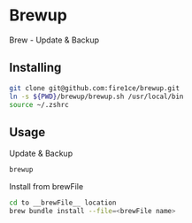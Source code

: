 # Brewup

Brew - Update &amp; Backup

## Installing

```bash
git clone git@github.com:fire1ce/brewup.git
ln -s ${PWD}/brewup/brewup.sh /usr/local/bin
source ~/.zshrc
```

## Usage

Update & Backup

```bash
brewup
```

Install from brewFile

```bash
cd to __brewFile__ location
brew bundle install --file=<brewFile name>
```